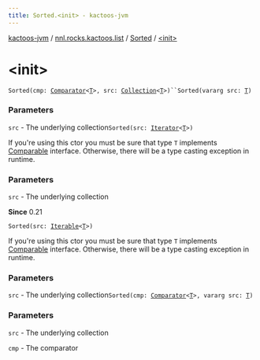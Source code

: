 ```yaml
---
title: Sorted.<init> - kactoos-jvm
---
```


[kactoos-jvm](../../index.html) / [nnl.rocks.kactoos.list](../index.html) / [Sorted](index.html) / [&lt;init&gt;](./-init-.html)

# &lt;init&gt;

`Sorted(cmp: `[`Comparator`](http://docs.oracle.com/javase/8/docs/api/java/util/Comparator.html)`<`[`T`](index.html#T)`>, src: `[`Collection`](https://kotlinlang.org/api/latest/jvm/stdlib/kotlin.collections/-collection/index.html)`<`[`T`](index.html#T)`>)``Sorted(vararg src: `[`T`](index.html#T)`)`

### Parameters

`src` - The underlying collection`Sorted(src: `[`Iterator`](https://kotlinlang.org/api/latest/jvm/stdlib/kotlin.collections/-iterator/index.html)`<`[`T`](index.html#T)`>)`

If you're using this ctor you must be sure that type `T`
implements [Comparable](https://kotlinlang.org/api/latest/jvm/stdlib/kotlin/-comparable/index.html) interface. Otherwise, there will be
a type casting exception in runtime.

### Parameters

`src` - The underlying collection

**Since**
0.21

`Sorted(src: `[`Iterable`](https://kotlinlang.org/api/latest/jvm/stdlib/kotlin.collections/-iterable/index.html)`<`[`T`](index.html#T)`>)`

If you're using this ctor you must be sure that type `T`
implements [Comparable](https://kotlinlang.org/api/latest/jvm/stdlib/kotlin/-comparable/index.html) interface. Otherwise, there will be
a type casting exception in runtime.

### Parameters

`src` - The underlying collection`Sorted(cmp: `[`Comparator`](http://docs.oracle.com/javase/8/docs/api/java/util/Comparator.html)`<`[`T`](index.html#T)`>, vararg src: `[`T`](index.html#T)`)`

### Parameters

`src` - The underlying collection

`cmp` - The comparator